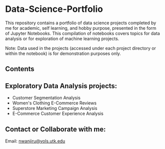 # Data-Science-Portfolio

This repository contains a portfolio of data science projects completed by me for academic, self learning, and hobby purpose, presented in the form of Jupyter Notebooks. This compilation of notebooks covers topics for data analysis or for exploration of machine learning projects. 

Note: Data used in the projects (accessed under each project directory or within the notebook) is for demonstration purposes only.

## Contents

<!---
 ### Machine Learning Projects: 
 
 * House Prices Prediction ( https://www.youtube.com/watch?v=-dK_80wu4xs&list=PL-u09-6gP5ZPOfSPTto4BIDwky-8aP4rQ )
 ( https://www.youtube.com/watch?v=fw5rkjq4Tfo&list=PLfFghEzKVmjvuSA67LszN1dZ-Dd_pkus6&index=3 )
 
 * Loan Prediction 

 * Credit Risk Analysis
 
 * Bank Customer Retirement Classification
 
 * Fraud Detection Project
 ( https://www.youtube.com/watch?v=BOqgnQzh0_I&list=PLl1gyDCKkiQS54JJYKF7NNthRfOQi9t72&index=3 )
 
 * Bank Churn Prediction

 * Fake News Detection
 ( )
 
 * Campus Placement Analysis
 (https://www.kaggle.com/code/shubham47/campus-placement-analysis/notebook)


### Exploratory Data Analysis:
* <a href="https://github.com/Kamundos/Data-Science-Portfolio/tree/main/CARS%20Data%20Analysis%20%7C%20Project%201"> Cars Data Analysis </a> 
* Police Analysis
* <a href="https://github.com/Kamundos/Data-Science-Portfolio/tree/main/London%20Housing"> London Housing Data </a> 
*  <a href="https://github.com/Kamundos/Data-Science-Portfolio/tree/main/E-Commerce%20-%20EDA"> E-Commerce Purchase EDA - Analysis </a> 
* EDA - Student University Preference
* Marketing Analytics - EDA & Visulazations
--->

## Exploratory Data Analysis projects:
* Customer Segmentation Analysis
* Women's Clothing E-Commerce Reviews 
* Superstore Marketing Campaign Analysis 
* E-Commerce Customer Experience Analysis 

## Contact or Collaborate with me:
Email: nwanjiru@vols.utk.edu

